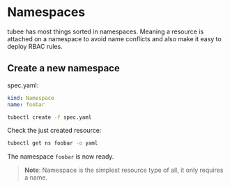# Namespaces

tubee has most things sorted in namespaces. Meaning a resource is attached on a namespace to avoid name conflicts and also make
it easy to deploy RBAC rules.

## Create a new namespace

spec.yaml:
```yaml 
kind: Namespace
name: foobar
```

```sh
tubectl create -f spec.yaml
```

Check the just created resource:

```sh
tubectl get ns foobar -o yaml
```

The namespace `foobar` is now ready.
>**Note**: Namespace is the simplest resource type of all, it only requires a name.
